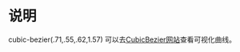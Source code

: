 # 说明

cubic-bezier(.71,.55,.62,1.57) 可以去[CubicBezier网站](http://cubic-bezier.com/#.71,.55,.62,1.57)查看可视化曲线。
